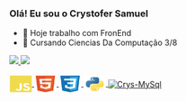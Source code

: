 ### Olá! Eu sou o Crystofer Samuel

- 🔭 Hoje trabalho com FronEnd
- 🌱 Cursando Ciencias Da Computação 3/8

<div>
  <a href="https://github.com/CrySamuel">
  <img height="180em" src="https://github-readme-stats.vercel.app/api?username=CrySamuel&show_icons=true&theme=dark&include_all_commits=true&count_private=true"/>
  <img height="180em" src="https://github-readme-stats.vercel.app/api/top-langs/?username=CrySamuel&layout=compact&langs_count=16&theme=dark"/>
</div>

<div style="display: inline_block"><br>
  <img align="center" alt="Crys-Js" height="30" width="40" src="https://raw.githubusercontent.com/devicons/devicon/master/icons/javascript/javascript-plain.svg">
  <img align="center" alt="Crys-HTML" height="30" width="40" src="https://raw.githubusercontent.com/devicons/devicon/master/icons/html5/html5-original.svg">
  <img align="center" alt="Crys-CSS" height="30" width="40" src="https://raw.githubusercontent.com/devicons/devicon/master/icons/css3/css3-original.svg">
  <img align="center" alt="Crys-Python" height="30" width="40" src="https://raw.githubusercontent.com/devicons/devicon/master/icons/python/python-original.svg">
  <img align="center" alt="Crys-MySql" height="30" width="40" src="https://cdn.jsdelivr.net/gh/devicons/devicon/icons/mysql/mysql-original.svg" />
</div>

##
